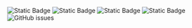 ![Static Badge](https://img.shields.io/badge/blacklists-60-000000) ![Static Badge](https://img.shields.io/badge/blacklisted-2818817-cc0000) ![Static Badge](https://img.shields.io/badge/whitelisted-2249-00CC00) ![Static Badge](https://img.shields.io/badge/streaming_blacklist-28107-000000) ![GitHub issues](https://img.shields.io/github/issues/fabriziosalmi/blacklists)

